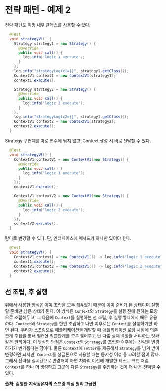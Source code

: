# 전략 패턴 - 예제 2
전략 패턴도 익명 내부 클래스를 사용할 수 있다.

~~~java
  @Test
  void strategyV2() {
    Strategy strategy1 = new Strategy() {
      @Override
      public void call() {
        log.info("logic 1 execute");
      }
    };
    log.info("strategyLogic1={}", strategy1.getClass());
    ContextV1 context1 = new ContextV1(strategy1);
    context1.execute();

    Strategy strategy2 = new Strategy() {
      @Override
      public void call() {
        log.info("logic 2 execute");
      }
    };
    log.info("strategyLogic2={}", strategy1.getClass());
    ContextV1 context2 = new ContextV1(strategy2);
    context2.execute();
  }
~~~

Strategy 구현체를 따로 변수에 담지 않고, Context 생성 시 바로 전달할 수 있다.
~~~java
  @Test
  void strategyV3() {
    ContextV1 contextV1 = new ContextV1(new Strategy() {
      @Override
      public void call() {
        log.info("logic 1 execute");
      }
    });
    contextV1.execute();

    ContextV1 contextV2 = new ContextV1(new Strategy() {
      @Override
      public void call() {
        log.info("logic 2 execute");
      }
    });
    contextV2.execute();
  }
~~~

람다로 변경할 수 있다.
단, 인터페이스에 메서드가 하나만 있어야 한다.
~~~java
  @Test
  void strategyV4() {
    ContextV1 context1 = new ContextV1(() -> log.info("logic 1 execute"));
    context1.execute();
    ContextV1 context2 = new ContextV1(() -> log.info("logic 2 execute"));
    context2.execute();
  }
~~~

## 선 조립, 후 실행
위에서 사용한 방식은 이미 조립을 모두 해두었기 때문에 이미 준비가 된 상태이며 실행할 준비만 남은 상태가 된다.
이 방식은 `Context`와 `Strategy`를 실행 전에 원하는 모양으로 조립해두고, 그 다음에 `Context`를 실행하는 선 조립, 후 실행 방식에서 매우 유용하다.
`Context`와 `Strategy`를 한번 조립하고 나면 이후로는 `Context`를 실행하기만 하면 된다. 
우리가 스프링으로 애플리케이션을 개발할 때 애플리케이션 로딩 시점에 의존관계 주입을 통해 필요한 의존관계를 모두 맺어두고 난 다음 실제 요청을 처리하는 것과 같은 원리이다.
이 방식의 단점은 `Context`와 `Strategy`를 조립한 이후에는 전략을 변경하기가 번거롭다는 점이다.
물론 `Context`에 `setter`를 제공해서 `Strategy`를 넘겨 받아 변경하면 되지만, `Context`를 싱글톤으로 사용할 때는 동시성 이슈 등 고려할 점이 많다.
그래서 전략을 실시간으로 변경해야 하면 차라리 이전에 개발한 테스트 코드 처럼 `Context`를 하나 더 생성하고 그곳에 다른 `Strategy`를 주입하는 것이 더 나은 선택일 수 있다.

__출처: 김영한 지식공유자의 스프링 핵심 원리 고급편__